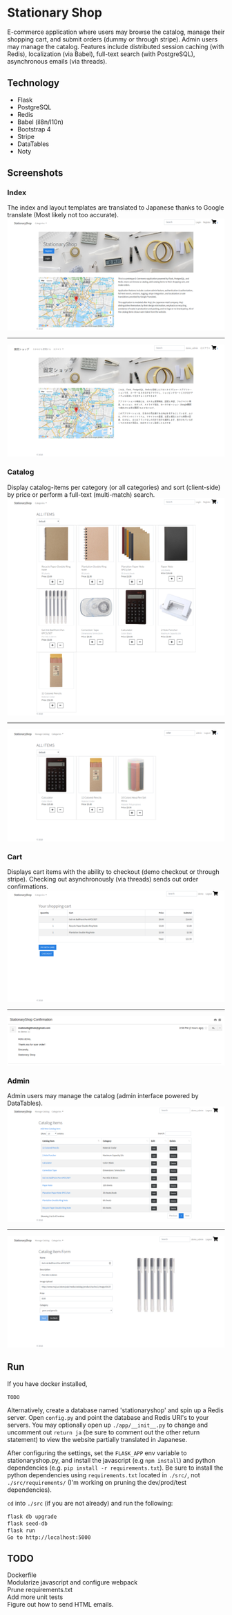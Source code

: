 # Stationary Shop

E-commerce application where users may browse the catalog, manage their
shopping cart, and submit orders (dummy or through stripe). Admin users may
manage the catalog. Features include distributed session caching (with Redis),
localization (via Babel), full-text search (with
PostgreSQL), asynchronous emails (via threads).

Technology
----------
* Flask
* PostgreSQL
* Redis
* Babel (il8n/l10n)
* Bootstrap 4
* Stripe
* DataTables
* Noty

Screenshots
---
### Index 
The index and layout templates are translated to Japanese thanks to Google
translate (Most likely not too accurate).
![index](/screenshots/main.png?raw=true "Index")
***
![japanese](/screenshots/japanese.png?raw=true "Japanese")
### Catalog  
Display catalog-items per category (or all categories) and sort (client-side)
by price or perform a full-text (multi-match) search.
![catalog](/screenshots/catalog.png?raw=true "Catalog")
***
![search](/screenshots/search.png?raw=true "Search")
### Cart
Displays cart items with the ability to checkout (demo checkout or through
stripe). Checking out asynchronously (via threads) sends out order
confirmations.
![cart](/screenshots/cart.png?raw=true "Cart")
***
![mail](/screenshots/mail.png?raw=true "Mail")
### Admin 
Admin users may manage the catalog (admin interface powered by DataTables).
![admin](/screenshots/admin.png?raw=true "Admin")
***
![edit](/screenshots/edit.png?raw=true "Edit")

Run
---
If you have docker installed,
```
TODO
```

Alternatively, create a database named 'stationaryshop' and spin up a Redis
server. Open `config.py` and point the database and Redis URI's to your
servers. You may optionally open up `./app/__init__.py` to change and uncomment out
`return ja` (be sure to comment out the other return statement) to view the
website partially translated in Japanese. 

After configuring the settings, set the `FLASK_APP` env variable to
stationaryshop.py, and install the javascript (e.g `npm install`) and python
dependencies (e.g. `pip install -r requirements.txt`). Be sure to install the
python dependencies using `requirements.txt` located in `./src/`, not
`./src/requirements/` (I'm working on pruning the dev/prod/test dependencies).

`cd` into `./src` (if you are not already) and run the following:
```
flask db upgrade
flask seed-db
flask run
Go to http://localhost:5000
```
TODO
----
Dockerfile  
Modularize javascript and configure webpack  
Prune requirements.txt  
Add more unit tests  
Figure out how to send HTML emails.
